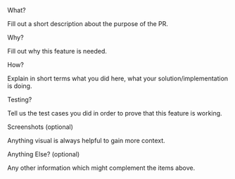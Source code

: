What?

Fill out a short description about the purpose of the PR.

Why?

Fill out why this feature is needed.

How?

Explain in short terms what you did here, what your solution/implementation is doing.

Testing?

Tell us the test cases you did in order to prove that this feature is working.

Screenshots (optional)

Anything visual is always helpful to gain more context.

Anything Else? (optional)

Any other information which might complement the items above.
